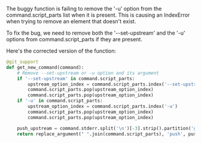 The buggy function is failing to remove the '-u' option from the command.script_parts list when it is present. This is causing an IndexError when trying to remove an element that doesn't exist.

To fix the bug, we need to remove both the '--set-upstream' and the '-u' options from command.script_parts if they are present.

Here's the corrected version of the function:

```python
@git_support
def get_new_command(command):
    # Remove --set-upstream or -u option and its argument
    if '--set-upstream' in command.script_parts:
        upstream_option_index = command.script_parts.index('--set-upstream')
        command.script_parts.pop(upstream_option_index)
        command.script_parts.pop(upstream_option_index)
    if '-u' in command.script_parts:
        upstream_option_index = command.script_parts.index('-u')
        command.script_parts.pop(upstream_option_index)
        command.script_parts.pop(upstream_option_index)

    push_upstream = command.stderr.split('\n')[-3].strip().partition('git ')[2]
    return replace_argument(" ".join(command.script_parts), 'push', push_upstream)
```